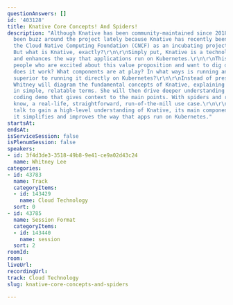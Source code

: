 ```yaml
---
questionAnswers: []
id: '403128'
title: Knative Core Concepts! And Spiders!
description: "Although Knative has been community-maintained since 2018, there has
  been buzz around the project lately because Knative has recently been accepted to
  the Cloud Native Computing Foundation (CNCF) as an incubating project.\r\n\r\nCool!
  But what is Knative, exactly?\r\n\r\nSimply put, Knative is a technology that streamlines
  and enhances the way that applications run on Kubernetes.\r\n\r\nThis talk is for
  people who are excited about this value proposition and want to dig deeper. How
  does it work? What components are at play? In what ways is running an app on Knative
  superior to running it directly on Kubernetes?\r\n\r\nInstead of presenting slides,
  Whitney will diagram the fundamental concepts of Knative, explaining how they work
  in simple, relatable terms. She will then drive deeper understanding with a live
  coding demo that gives context to the main points. With spiders and rainbows. You
  know, a real-life, straightforward, run-of-the-mill use case.\r\n\r\nAttend this
  talk to gain a high-level understanding of Knative, its main components, and how
  it simplifies and improves the way that apps run on Kubernetes."
startsAt: 
endsAt: 
isServiceSession: false
isPlenumSession: false
speakers:
- id: 3f4d3de3-3518-49b8-9e41-ce9a02d43c24
  name: Whitney Lee
categories:
- id: 43783
  name: Track
  categoryItems:
  - id: 143429
    name: Cloud Technology
  sort: 0
- id: 43785
  name: Session Format
  categoryItems:
  - id: 143440
    name: session
  sort: 2
roomId: 
room: 
liveUrl: 
recordingUrl: 
track: Cloud Technology
slug: knative-core-concepts-and-spiders

---
```


